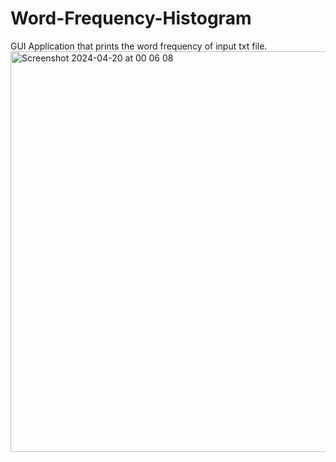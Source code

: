 # Word-Frequency-Histogram
GUI Application that prints the word frequency of input txt file.
<img width="641" alt="Screenshot 2024-04-20 at 00 06 08" src="https://github.com/lidldev/Word-Frequency-Counter/assets/118509044/8e2c44c7-208a-4698-a88c-933ded6f912b">
